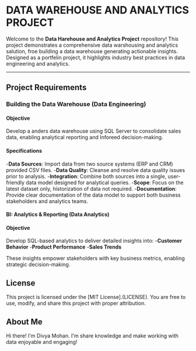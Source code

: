 # DATA WAREHOUSE AND ANALYTICS PROJECT
Welcome to the **Data Harehouse and Analytics Project** repository!
This project demonstrates a comprehensive data warshousing and analytics salution, froe building 
a data warehouse generating actionable insights. Designed as a portfelin project, it highlights industry best practices in data engineering and analytics.

---

## Project Requirements

### Building the Data Warehouse (Data Engineering)

#### Objective
 Develop a anders data warehouse using SQL Server to consolidate sales data, enabling analytical reporting and Inforeed decision-making.

#### Specifications
-**Data Sources**: Import data from two source systems (ERP and CRM) provided CSV files.
-**Data Quality**: Cleanse and resolve data quality issues prior to analysis.
-**Integration**: Combine both sources into a single, user-friendly data model designed for analytical queries.
-**Scope**: Focus on the latest dataset only, historization of data not required.
-**Documentation**: Provide clear documentation of the data model to support both business stakeholders and analytics teams.



#### BI: Analytics & Reporting (Data Analytics)

#### Objective
Develop SQL-based analytics to deliver detailed insights into:
-**Customer Behavior**
-**Product Performance**
-**Sales Trends**

These insights empower stakeholders with key business metrics, enabling strategic decision-making.

## License

This project is licensed under the [MIT License].(LICENSE). You are free to use, modify, and share this project with proper attribution.

## About Me

Hi there! I'm Divya Mohan. I'm share knowledge and make working with data enjoyable and engaging!
